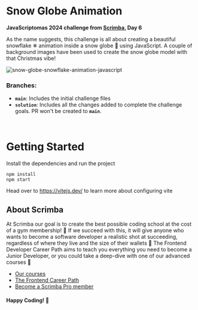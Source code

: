 # Snow Globe Animation

**JavaScriptomas 2024 challenge from [Scrimba](https://scrimba.com/), Day 6**

As the name suggests, this challenge is all about creating a beautiful snowflake ❄ animation inside a snow globe 🔮 using JavaScript. A couple of background images have been used to create the snow globe model with that Christmas vibe!

![snow-globe-snowflake-animation-javascript](https://github.com/user-attachments/assets/4b969088-9aeb-4f21-9a6b-5a45c976b8a7)


### Branches:

- **`main`**: Includes the initial challenge files
- **`solution`**: Includes all the changes added to complete the challenge goals. PR won't be created to **`main`**.

<br>

# Getting Started
Install the dependencies and run the project
```
npm install
npm start
```

Head over to https://vitejs.dev/ to learn more about configuring vite
## About Scrimba

At Scrimba our goal is to create the best possible coding school at the cost of a gym membership! 💜
If we succeed with this, it will give anyone who wants to become a software developer a realistic shot at succeeding, regardless of where they live and the size of their wallets 🎉
The Frontend Developer Career Path aims to teach you everything you need to become a Junior Developer, or you could take a deep-dive with one of our advanced courses 🚀

- [Our courses](https://scrimba.com/allcourses)
- [The Frontend Career Path](https://scrimba.com/learn/frontend)
- [Become a Scrimba Pro member](https://scrimba.com/pricing)

#### Happy Coding! 🧬
